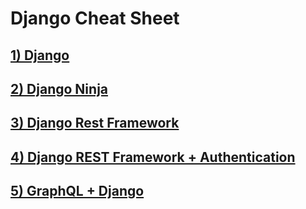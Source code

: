 # Django Cheat Sheet


<h2>
	<a href="lessons/1_django/README.md">
		1) Django
	</a>
</h2>


<h2>
	<a href="lessons/2_ninja/README.md">
		2) Django Ninja
	</a>
</h2>

<h2>
	<a href="lessons/3_rest/README.md">
		3) Django Rest Framework
	</a>
</h2>



<h2>
	<a href="lessons/4_auth/README.md">
		4) Django REST Framework + Authentication
	</a>
</h2>



<h2>
	<a href="lessons/5_graphql/README.md">
		5) GraphQL + Django
	</a>
</h2>






